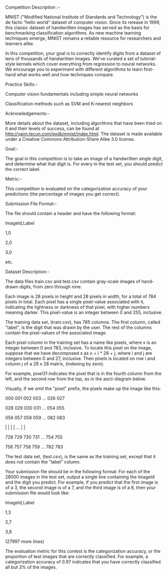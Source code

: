 Competition Description :-

MNIST ("Modified National Institute of Standards and Technology") is the de facto “hello world” dataset of computer vision. Since its release in 1999, this classic dataset of handwritten images has served as the basis for benchmarking classification algorithms. As new machine learning techniques emerge, MNIST remains a reliable resource for researchers and learners alike.

In this competition, your goal is to correctly identify digits from a dataset of tens of thousands of handwritten images. We’ve curated a set of tutorial-style kernels which cover everything from regression to neural networks. We encourage you to experiment with different algorithms to learn first-hand what works well and how techniques compare.


Practice Skills:-

Computer vision fundamentals including simple neural networks

Classification methods such as SVM and K-nearest neighbors


Acknowledgements:-

More details about the dataset, including algorithms that have been tried on it and their levels of success, can be found at http://yann.lecun.com/exdb/mnist/index.html. The dataset is made available under a Creative Commons Attribution-Share Alike 3.0 license.


Goal:-

The goal in this competition is to take an image of a handwritten single digit, and determine what that digit is.
For every in the test set, you should predict the correct label.


Metric:-

This competition is evaluated on the categorization accuracy of your predictions (the percentage of images you get correct).


Submission File Format:-

The file should contain a header and have the following format:


ImageId,Label

1,0

2,0

3,0

etc.


Dataset Description:-

The data files train.csv and test.csv contain gray-scale images of hand-drawn digits, from zero through nine.

Each image is 28 pixels in height and 28 pixels in width, for a total of 784 pixels in total. Each pixel has a single pixel-value associated with it, indicating the lightness or darkness of that pixel, with higher numbers meaning darker. This pixel-value is an integer between 0 and 255, inclusive.

The training data set, (train.csv), has 785 columns. The first column, called "label", is the digit that was drawn by the user. The rest of the columns contain the pixel-values of the associated image.

Each pixel column in the training set has a name like pixelx, where x is an integer between 0 and 783, inclusive. To locate this pixel on the image, suppose that we have decomposed x as x = i * 28 + j, where i and j are integers between 0 and 27, inclusive. Then pixelx is located on row i and column j of a 28 x 28 matrix, (indexing by zero).

For example, pixel31 indicates the pixel that is in the fourth column from the left, and the second row from the top, as in the ascii-diagram below.


Visually, if we omit the "pixel" prefix, the pixels make up the image like this:

000 001 002 003 ... 026 027

028 029 030 031 ... 054 055

056 057 058 059 ... 082 083

|   |   |   |  ...  |   |

728 729 730 731 ... 754 755

756 757 758 759 ... 782 783 

The test data set, (test.csv), is the same as the training set, except that it does not contain the "label" column.


Your submission file should be in the following format: For each of the 28000 images in the test set, output a single line containing the ImageId and the digit you predict. For example, if you predict that the first image is of a 3, the second image is of a 7, and the third image is of a 8, then your submission file would look like:


ImageId,Label

1,3

2,7

3,8 

(27997 more lines)

The evaluation metric for this contest is the categorization accuracy, or the proportion of test images that are correctly classified. For example, a categorization accuracy of 0.97 indicates that you have correctly classified all but 3% of the images.
